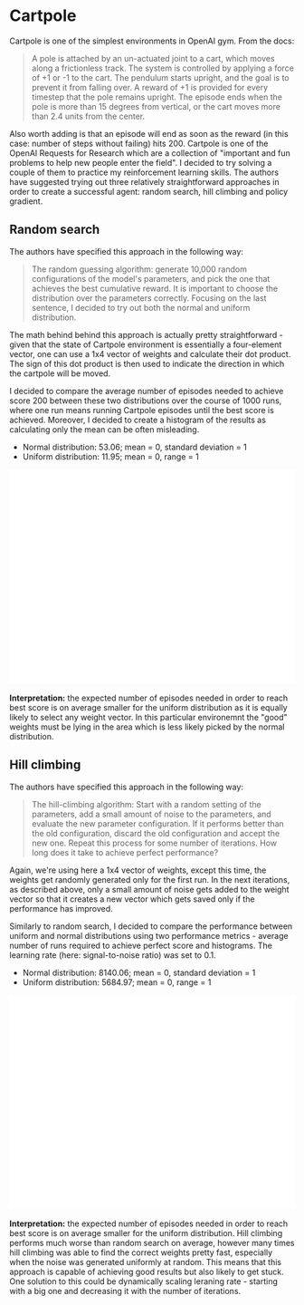# Cartpole
Cartpole is one of the simplest environments in OpenAI gym. From the docs:

>A pole is attached by an un-actuated joint to a cart, which moves along a frictionless track. The system is controlled by applying a force of +1 or -1 to the cart. The pendulum starts upright, and the goal is to prevent it from falling over. A reward of +1 is provided for every timestep that the pole remains upright. The episode ends when the pole is more than 15 degrees from vertical, or the cart moves more than 2.4 units from the center.

Also worth adding is that an episode will end as soon as the reward (in this case: number of steps without failing) hits 200.
Cartpole is one of the OpenAI Requests for Research which are a collection of "important and fun problems to help new people enter the field". I decided to try solving a couple of them to practice my reinforcement learning skills.
The authors have suggested trying out three relatively straightforward approaches in order to create a successful agent: random search, hill climbing and policy gradient.

## Random search
The authors have specified this approach in the following way:
>The random guessing algorithm: generate 10,000 random configurations of the model's parameters, and pick the one that achieves the best cumulative reward. It is important to choose the distribution over the parameters correctly.
Focusing on the last sentence, I decided to try out both the normal and uniform distribution.

The math behind behind this approach is actually pretty straightforward - given that the state of Cartpole environment is essentially a four-element vector, one can use a 1x4 vector of weights and calculate their dot product. The sign of this dot product is then used to indicate the direction in which the cartpole will be moved.

I decided to compare the average number of episodes needed to achieve score 200 between these two distributions over the course of 1000 runs, where one run means running Cartpole episodes until the best score is achieved. Moreover, I decided to create a histogram of the results as calculating only the mean can be often misleading.
* Normal distribution: 53.06; mean = 0, standard deviation = 1
* Uniform distribution: 11.95; mean = 0, range = 1

![1](https://github.com/szymonWojdat/Cartpole/blob/master/graphs/random_search_histograms.png)

**Interpretation:** the expected number of episodes needed in order to reach best score is on average smaller for the uniform distribution as it is equally likely to select any weight vector. In this particular environemnt the "good" weights must be lying in the area which is less likely picked by the normal distribution.

## Hill climbing
The authors have specified this approach in the following way:
>The hill-climbing algorithm: Start with a random setting of the parameters, add a small amount of noise to the parameters, and evaluate the new parameter configuration. If it performs better than the old configuration, discard the old configuration and accept the new one. Repeat this process for some number of iterations. How long does it take to achieve perfect performance?

Again, we're using here a 1x4 vector of weights, except this time, the weights get randomly generated only for the first run. In the next iterations, as described above, only a small amount of noise gets added to the weight vector so that it creates a new vector which gets saved only if the performance has improved.

Similarly to random search, I decided to compare the performance between uniform and normal distributions using two performance metrics - average number of runs required to achieve perfect score and histograms. The learning rate (here: signal-to-noise ratio) was set to 0.1.

* Normal distribution: 8140.06; mean = 0, standard deviation = 1
* Uniform distribution: 5684.97; mean = 0, range = 1

![2](https://github.com/szymonWojdat/Cartpole/blob/master/graphs/hill_climbing_histograms.png)

**Interpretation:** the expected number of episodes needed in order to reach best score is on average smaller for the uniform distribution. Hill climbing performs much worse than random search on average, however many times hill climbing was able to find the correct weights pretty fast, especially when the noise was generated uniformly at random. This means that this approach is capable of achieving good results but also likely to get stuck. One solution to this could be dynamically scaling leraning rate - starting with a big one and decreasing it with the number of iterations.
